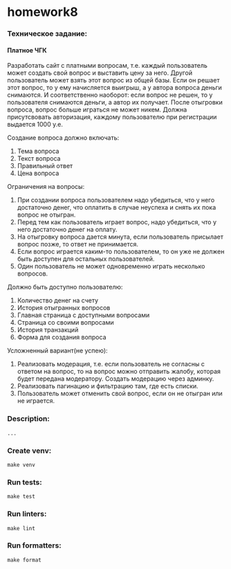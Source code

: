 # homework8

### Техническое задание:

#### Платное ЧГК
Разработать сайт с платными вопросам, т.е. каждый пользователь может создать свой вопрос и выставить цену за него.
Другой пользователь может взять этот вопрос из общей базы. Если он решает этот вопрос, то у ему начисляется выигрыш,
а у автора вопроса деньги снимаются. И соответственно наоборот: если вопрос не решен, то у пользователя снимаются деньги,
а автор их получает. После отыгровки вопроса, вопрос больше играться не может никем. Должна присутсвовать авторизация, каждому пользователю при регистрации выдается 1000 у.е.

Создание вопроса должно включать:
1. Тема вопроса
2. Текст вопроса
3. Правильный ответ
4. Цена вопроса

Ограничения на вопросы:
1. При создании вопроса пользователем надо убедиться, что у него достаточно денег, что оплатить в случае неуспеха и снять их пока вопрос не отыгран.
2. Перед тем как пользователь играет вопрос, надо убедиться, что у него достаточно денег на оплату.
3. На отыгровку вопроса дается минута, если пользователь присылает вопрос позже, то ответ не принимается.
4. Если вопрос играется каким-то пользователем, то он уже не должен быть доступен для остальных пользователей.
5. Один пользователь не может одновременно играть несколько вопросов.

Должно быть доступно пользователю:
1. Количество денег на счету
2. История отыгранных вопросов
3. Главная страница с доступными вопросами
4. Страница со своими вопросами
5. История транзакций
6. Форма для создания вопроса

Усложненный вариант(не успею):
1. Реализовать модерация, т.е. если пользователь не согласны с ответом на вопрос, то на вопрос можно отправить жалобу,
которая будет передана модератору. Создать модерацию через админку.
2. Реализовать пагинацию и фильтрацию там, где есть списки.
3. Пользователь может отменить свой вопрос, если он не отыгран или не играется.

### Description:
    ...

### Create venv:
    make venv

### Run tests:
    make test

### Run linters:
    make lint

### Run formatters:
    make format
